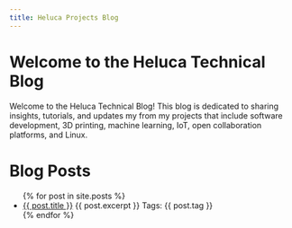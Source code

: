 ```yaml
---
title: Heluca Projects Blog
---
```


# Welcome to the Heluca Technical Blog

Welcome to the Heluca Technical Blog! This blog is dedicated to sharing insights, tutorials, and updates my from my projects that include software development, 3D printing, machine learning, IoT, open collaboration platforms, and Linux.

# Blog Posts

<ul>
  {% for post in site.posts %}
    <li>
      <a href="{{ post.url }}">{{ post.title }}</a>
      {{ post.excerpt }}
      Tags: {{ post.tag }}
    </li>
  {% endfor %}
</ul>